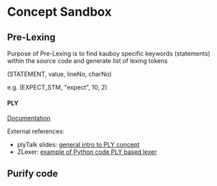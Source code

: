 Concept Sandbox
=================


Pre-Lexing
--------------------------

Purpose of Pre-Lexing is to find kauboy specific keywords (statements) within the source code and generate list of lexing tokens

(STATEMENT, value, lineNo, charNo)

e.g.
(EXPECT_STM, "expect", 10, 2)


#### PLY
[Documentation](http://www.dabeaz.com/ply/ply.html#ply_nn36)

External references:
- plyTalk slides:  [general intro to PLY concept](http://www.dabeaz.com/ply/PLYTalk.pdf)
- ZLexer: [example of Python code PLY based lexer](https://github.com/woshifyz/zlang/blob/master/zlexer.py)

Purify code
--------------------------
